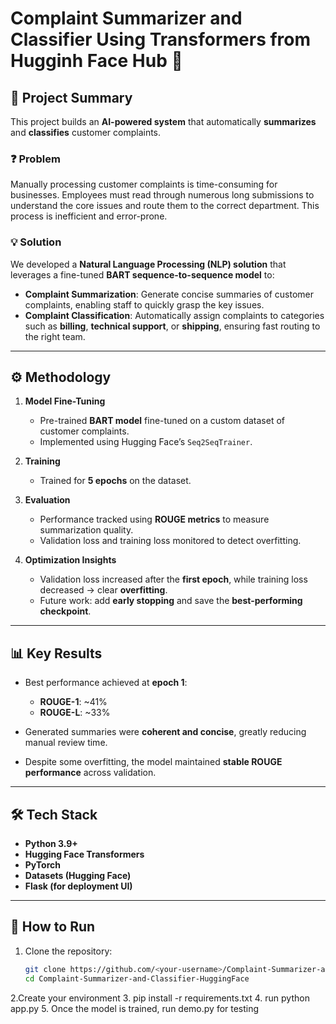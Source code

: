 # Complaint Summarizer and Classifier Using Transformers from Hugginh Face Hub 🚀  

## 📌 Project Summary  
This project builds an **AI-powered system** that automatically **summarizes** and **classifies** customer complaints.  

### ❓ Problem  
Manually processing customer complaints is time-consuming for businesses. Employees must read through numerous long submissions to understand the core issues and route them to the correct department. This process is inefficient and error-prone.  

### 💡 Solution  
We developed a **Natural Language Processing (NLP) solution** that leverages a fine-tuned **BART sequence-to-sequence model** to:  

- **Complaint Summarization**: Generate concise summaries of customer complaints, enabling staff to quickly grasp the key issues.  
- **Complaint Classification**: Automatically assign complaints to categories such as **billing**, **technical support**, or **shipping**, ensuring fast routing to the right team.  

---

## ⚙️ Methodology  

1. **Model Fine-Tuning**  
   - Pre-trained **BART model** fine-tuned on a custom dataset of customer complaints.  
   - Implemented using Hugging Face’s `Seq2SeqTrainer`.  

2. **Training**  
   - Trained for **5 epochs** on the dataset.  

3. **Evaluation**  
   - Performance tracked using **ROUGE metrics** to measure summarization quality.  
   - Validation loss and training loss monitored to detect overfitting.  

4. **Optimization Insights**  
   - Validation loss increased after the **first epoch**, while training loss decreased → clear **overfitting**.  
   - Future work: add **early stopping** and save the **best-performing checkpoint**.  

---

## 📊 Key Results  

- Best performance achieved at **epoch 1**:  
  - **ROUGE-1**: ~41%  
  - **ROUGE-L**: ~33%  

- Generated summaries were **coherent and concise**, greatly reducing manual review time.  
- Despite some overfitting, the model maintained **stable ROUGE performance** across validation.  

---

## 🛠️ Tech Stack  

- **Python 3.9+**  
- **Hugging Face Transformers**  
- **PyTorch**  
- **Datasets (Hugging Face)**  
- **Flask (for deployment UI)**  

---

## 🚀 How to Run  

1. Clone the repository:  
   ```bash
   git clone https://github.com/<your-username>/Complaint-Summarizer-and-Classifier-HuggingFace.git
   cd Complaint-Summarizer-and-Classifier-HuggingFace

2.Create your environment 
3. pip install -r requirements.txt 
4. run python app.py
5. Once the model is trained, run demo.py for testing
